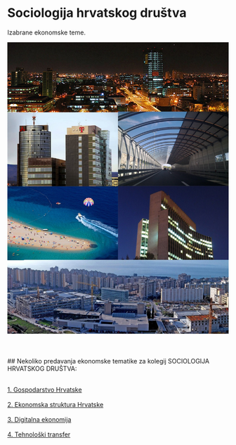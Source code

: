 
# Sociologija hrvatskog društva
Izabrane ekonomske teme.

<p align="center">
  <img src="./Foto/ekonFotos.jpg" width="750" title="hover text">
</p>



<br>
<br>
## Nekoliko predavanja ekonomske tematike za kolegij SOCIOLOGIJA HRVATSKOG DRUŠTVA:
<br>
<br>

<a href="https://raw.githack.com/lusiki/SHD-1/main/Predavanja/GOSPODARSTVO-HRVATSKE.html">1. Gospodarstvo Hrvatske</a>
<br>
<br>
<a href="https://raw.githack.com/lusiki/SHD-1/main/Predavanja/STRUKTURNA-PROMJENA.html">2. Ekonomska struktura Hrvatske</a>
<br>
<br>
<a href="https://raw.githack.com/lusiki/SHD-1/main/Predavanja/Digitalizacija.html">3. Digitalna ekonomija</a>
<br>
<br>
<a href="https://raw.githack.com/lusiki/SHD-1/main/Predavanja/TRANSFER-TEHNOLOGIJE.html#1">4. Tehnološki transfer</a>
<br>
<br>
<br>
<br>
<br>
<br>
